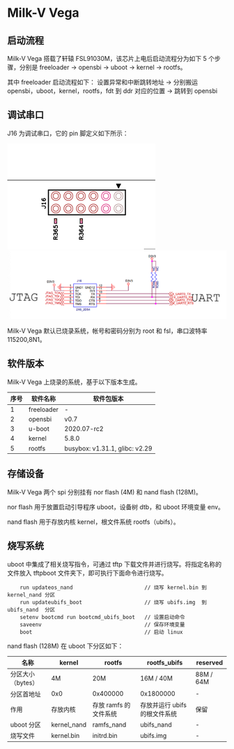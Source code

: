 # Milk-V Vega

## 启动流程
Milk-V Vega 搭载了轩辕 FSL91030M，该芯片上电后启动流程分为如下 5 个步骤，分别是 freeloader -> opensbi -> uboot -> kernel -> rootfs。

其中 freeloader 启动流程如下：
设置异常和中断跳转地址 -> 分别搬运 opensbi，uboot，kernel，rootfs，fdt 到 ddr 对应的位置 -> 跳转到 opensbi

## 调试串口
J16 为调试串口，它的 pin 脚定义如下所示：

![J16-pins](pics/J16-pins.png)
![J16-func](pics/J16-func.png)

Milk-V Vega 默认已烧录系统，帐号和密码分别为 root 和 fsl，串口波特率 115200,8N1。

## 软件版本

Milk-V Vega 上烧录的系统，基于以下版本生成。

| 序号 | 软件名称   | 软件包版本                     |
| ---- | ---------- | ------------------------------ |
| 1    | freeloader | -                              |
| 2    | opensbi    | v0.7                           |
| 3    | u-boot     | 2020.07-rc2                    |
| 4    | kernel     | 5.8.0                          |
| 5    | rootfs     | busybox: v1.31.1, glibc: v2.29 | 


## 存储设备

Milk-V Vega 两个 spi 分别挂有 nor flash (4M) 和 nand flash (128M)。

nor flash 用于放置启动引导程序 uboot，设备树 dtb，和 uboot 环境变量 env。

nand flash 用于存放内核 kernel，根文件系统 rootfs（ubifs）。

## 烧写系统

uboot 中集成了相关烧写指令，可通过 tftp 下载文件并进行烧写。将指定名称的文件放入 tftpboot 文件夹下，即可执行下面命令进行烧写。

```
    run updateos_nand						// 烧写 kernel.bin 到 kernel_nand 分区
    run updateubifs_boot 					// 烧写 ubifs.img  到 ubifs_nand  分区
    setenv bootcmd run bootcmd_ubifs_boot	// 设置启动命令
    saveenv									// 保存环境变量
    boot									// 启动 linux
```

nand flash (128M) 在 uboot 下分区如下：

| 名称              | kernel      | rootfs                | rootfs_ubifs                  | reserved |
| ----------------- | ----------- | --------------------- | ----------------------------- | -------- |
| 分区大小（bytes） | 4M          | 20M                   | 16M / 40M           |      88M / 64M    |
| 分区首地址        | 0x0         | 0x400000              | 0x1800000                     | -        |
| 作用              | 存放内核    | 存放 ramfs 的文件系统 | 存放并运行 ubifs 的根文件系统 | 保留     |
| uboot 分区        | kernel_nand | ramfs_nand            | ubifs_nand                    | -        |
| 烧写文件          | kernel.bin  | initrd.bin            | ubifs.img                     | -        |             |